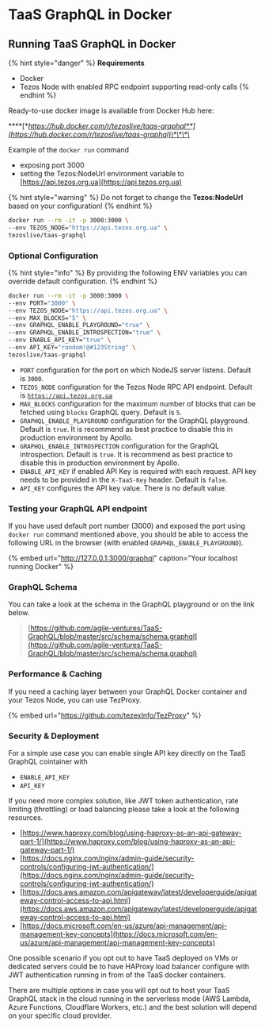 # TaaS GraphQL in Docker

## Running TaaS GraphQL in Docker

{% hint style="danger" %}
**Requirements**

* Docker
* Tezos Node with enabled RPC endpoint supporting read-only calls
{% endhint %}

Ready-to-use docker image is available from Docker Hub here: 

\*\*\*\*[**https://hub.docker.com/r/tezoslive/taas-graphql**](https://hub.docker.com/r/tezoslive/taas-graphql)\*\*\*\*

Example of the `docker run` command

* exposing port 3000
* setting the Tezos:NodeUrl environment variable to [https://api.tezos.org.ua](https://api.tezos.org.ua)

{% hint style="warning" %}
Do not forget to change the **Tezos:NodeUrl** based on your configuration!
{% endhint %}

```bash
docker run --rm -it -p 3000:3000 \
--env TEZOS_NODE="https://api.tezos.org.ua" \
tezoslive/taas-graphql
```

### Optional Configuration

{% hint style="info" %}
By providing the following ENV variables you can override default configuration.
{% endhint %}

```bash
docker run --rm -it -p 3000:3000 \
--env PORT="3000" \
--env TEZOS_NODE="https://api.tezos.org.ua" \
--env MAX_BLOCKS="5" \
--env GRAPHQL_ENABLE_PLAYGROUND="true" \
--env GRAPHQL_ENABLE_INTROSPECTION="true" \
--env ENABLE_API_KEY="true" \
--env API_KEY="random!@#123String" \
tezoslive/taas-graphql
```

* `PORT` configuration for the port on which NodeJS server listens. Default is `3000`. 
* `TEZOS_NODE` configuration for the Tezos Node RPC API endpoint. Default is [`https://api.tezos.org.ua`](https://api.tezos.org.ua) 
* `MAX_BLOCKS` configuration for the maximum number of blocks that can be fetched using `blocks` GraphQL query. Default is `5`. 
* `GRAPHQL_ENABLE_PLAYGROUND` configuration for the GraphQL playground. Default is `true`. It is recommend as best practice to disable this in production environment by Apollo. 
* `GRAPHQL_ENABLE_INTROSPECTION` configuration for the GraphQL introspection. Default is `true`. It is recommend as best practice to disable this in production environment by Apollo. 
* `ENABLE_API_KEY` if enabled API Key is required with each request. API key needs to be provided in the `X-TaaS-Key` header. Default is `false`. 
* `API_KEY` configures the API key value. There is no default value.

### Testing your GraphQL API endpoint

If you have used default port number \(3000\) and exposed the port using `docker run` command mentioned above, you should be able to access the following URL in the browser \(with enabled `GRAPHQL_ENABLE_PLAYGROUND`\). 

{% embed url="http://127.0.0.1:3000/graphql" caption="Your localhost running Docker" %}

### GraphQL Schema

You can take a look at the schema in the GraphQL playground or on the link below. 

> [https://github.com/agile-ventures/TaaS-GraphQL/blob/master/src/schema/schema.graphql](https://github.com/agile-ventures/TaaS-GraphQL/blob/master/src/schema/schema.graphql)

### Performance & Caching

If you need a caching layer between your GraphQL Docker container and your Tezos Node, you can use TezProxy.

{% embed url="https://github.com/tezexInfo/TezProxy" %}

### Security & Deployment 

For a simple use case you can enable single API key directly on the TaaS GraphQL cointainer with 

* `ENABLE_API_KEY`
* `API_KEY`

If you need more complex solution, like JWT token authentication, rate limiting \(throttling\) or load balancing please take a look at the following resources. 

* [https://www.haproxy.com/blog/using-haproxy-as-an-api-gateway-part-1/](https://www.haproxy.com/blog/using-haproxy-as-an-api-gateway-part-1/)
* [https://docs.nginx.com/nginx/admin-guide/security-controls/configuring-jwt-authentication/](https://docs.nginx.com/nginx/admin-guide/security-controls/configuring-jwt-authentication/)
* [https://docs.aws.amazon.com/apigateway/latest/developerguide/apigateway-control-access-to-api.html](https://docs.aws.amazon.com/apigateway/latest/developerguide/apigateway-control-access-to-api.html)
* [https://docs.microsoft.com/en-us/azure/api-management/api-management-key-concepts](https://docs.microsoft.com/en-us/azure/api-management/api-management-key-concepts)

One possible scenario if you opt out to have TaaS deployed on VMs or dedicated servers could be to have HAProxy load balancer configure with JWT authentication running in from of the TaaS docker containers.

  
There are multiple options in case you will opt out to host your TaaS GraphQL stack in the cloud running in the serverless mode \(AWS Lambda, Azure Functions, Cloudflare Workers, etc.\) and the best solution will depend on your specific cloud provider.

